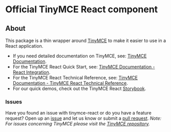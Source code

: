 # Official TinyMCE React component

## About

This package is a thin wrapper around [TinyMCE](https://github.com/tinymce/tinymce) to make it easier to use in a React application.

* If you need detailed documentation on TinyMCE, see: [TinyMCE Documentation](https://www.tiny.cloud/docs/tinymce/6/).
* For the TinyMCE React Quick Start, see: [TinyMCE Documentation - React Integration](https://www.tiny.cloud/docs/tinymce/6/react-cloud/).
* For the TinyMCE React Technical Reference, see: [TinyMCE Documentation - TinyMCE React Technical Reference](https://www.tiny.cloud/docs/tinymce/6/react-ref/).
* For our quick demos, check out the TinyMCE React [Storybook](https://tinymce.github.io/tinymce-react/).


### Issues

Have you found an issue with tinymce-react or do you have a feature request? Open up an [issue](https://github.com/tinymce/tinymce-react/issues) and let us know or submit a [pull request](https://github.com/tinymce/tinymce-react/pulls). *Note: For issues concerning TinyMCE please visit the [TinyMCE repository](https://github.com/tinymce/tinymce).*